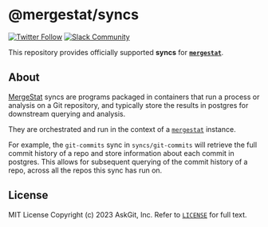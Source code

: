 # @mergestat/syncs

[![Twitter Follow](https://img.shields.io/twitter/follow/mergestat)](https://twitter.com/mergestat)
[![Slack Community](https://badgen.net/badge/icon/slack?icon=slack&label)](https://join.slack.com/t/mergestatcommunity/shared_invite/zt-xvvtvcz9-w3JJVIdhLgEWrVrKKNXOYg)

This repository provides officially supported **syncs** for [**`mergestat`**](https://github.com/mergestat/mergestat).

## About

[MergeStat](https://www.mergestat.com/) syncs are programs packaged in containers that run a process or analysis on a Git repository, and typically store the results in postgres for downstream querying and analysis.

They are orchestrated and run in the context of a [`mergestat`](https://github.com/mergestat/mergestat) instance.

For example, the `git-commits` sync in `syncs/git-commits` will retrieve the full commit history of a repo and store information about each commit in postgres.
This allows for subsequent querying of the commit history of a repo, across all the repos this sync has run on.

## License

MIT License Copyright (c) 2023 AskGit, Inc. Refer to [`LICENSE`](./LICENSE) for full text.

